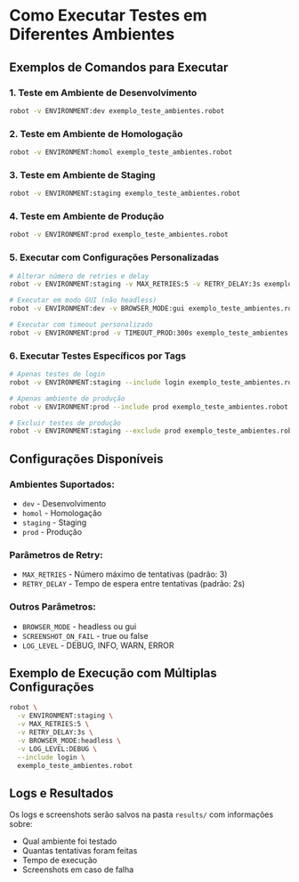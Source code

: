 # Como Executar Testes em Diferentes Ambientes

## Exemplos de Comandos para Executar

### 1. Teste em Ambiente de Desenvolvimento
```bash
robot -v ENVIRONMENT:dev exemplo_teste_ambientes.robot
```

### 2. Teste em Ambiente de Homologação
```bash
robot -v ENVIRONMENT:homol exemplo_teste_ambientes.robot
```

### 3. Teste em Ambiente de Staging
```bash
robot -v ENVIRONMENT:staging exemplo_teste_ambientes.robot
```

### 4. Teste em Ambiente de Produção
```bash
robot -v ENVIRONMENT:prod exemplo_teste_ambientes.robot
```

### 5. Executar com Configurações Personalizadas
```bash
# Alterar número de retries e delay
robot -v ENVIRONMENT:staging -v MAX_RETRIES:5 -v RETRY_DELAY:3s exemplo_teste_ambientes.robot

# Executar em modo GUI (não headless)
robot -v ENVIRONMENT:dev -v BROWSER_MODE:gui exemplo_teste_ambientes.robot

# Executar com timeout personalizado
robot -v ENVIRONMENT:prod -v TIMEOUT_PROD:300s exemplo_teste_ambientes.robot
```

### 6. Executar Testes Específicos por Tags
```bash
# Apenas testes de login
robot -v ENVIRONMENT:staging --include login exemplo_teste_ambientes.robot

# Apenas ambiente de produção
robot -v ENVIRONMENT:prod --include prod exemplo_teste_ambientes.robot

# Excluir testes de produção
robot -v ENVIRONMENT:staging --exclude prod exemplo_teste_ambientes.robot
```

## Configurações Disponíveis

### Ambientes Suportados:
- `dev` - Desenvolvimento
- `homol` - Homologação  
- `staging` - Staging
- `prod` - Produção

### Parâmetros de Retry:
- `MAX_RETRIES` - Número máximo de tentativas (padrão: 3)
- `RETRY_DELAY` - Tempo de espera entre tentativas (padrão: 2s)

### Outros Parâmetros:
- `BROWSER_MODE` - headless ou gui
- `SCREENSHOT_ON_FAIL` - true ou false
- `LOG_LEVEL` - DEBUG, INFO, WARN, ERROR

## Exemplo de Execução com Múltiplas Configurações

```bash
robot \
  -v ENVIRONMENT:staging \
  -v MAX_RETRIES:5 \
  -v RETRY_DELAY:3s \
  -v BROWSER_MODE:headless \
  -v LOG_LEVEL:DEBUG \
  --include login \
  exemplo_teste_ambientes.robot
```

## Logs e Resultados

Os logs e screenshots serão salvos na pasta `results/` com informações sobre:
- Qual ambiente foi testado
- Quantas tentativas foram feitas
- Tempo de execução
- Screenshots em caso de falha
